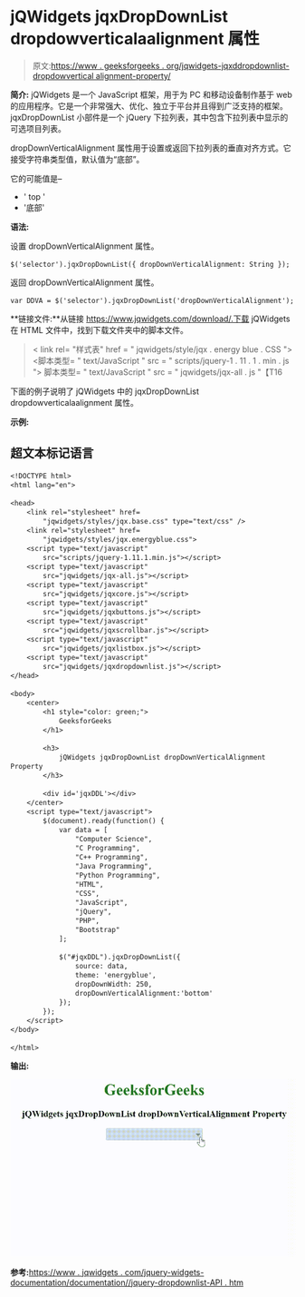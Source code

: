 # jQWidgets jqxDropDownList dropdowverticalaalignment 属性

> 原文:[https://www . geeksforgeeks . org/jqwidgets-jqxddropdownlist-dropdowvertical alignment-property/](https://www.geeksforgeeks.org/jqwidgets-jqxdropdownlist-dropdownverticalalignment-property/)

**简介:** jQWidgets 是一个 JavaScript 框架，用于为 PC 和移动设备制作基于 web 的应用程序。它是一个非常强大、优化、独立于平台并且得到广泛支持的框架。jqxDropDownList 小部件是一个 jQuery 下拉列表，其中包含下拉列表中显示的可选项目列表。

dropDownVerticalAlignment 属性用于设置或返回下拉列表的垂直对齐方式。它接受字符串类型值，默认值为“底部”。

它的可能值是–

*   ' top '
*   '底部'

**语法:**

设置 dropDownVerticalAlignment 属性。

```
$('selector').jqxDropDownList({ dropDownVerticalAlignment: String });
```

返回 dropDownVerticalAlignment 属性。

```
var DDVA = $('selector').jqxDropDownList('dropDownVerticalAlignment');
```

**链接文件:**从链接 https://www.jqwidgets.com/download/.下载 jQWidgets 在 HTML 文件中，找到下载文件夹中的脚本文件。

> <link rel="”stylesheet”" href="”jqwidgets/styles/jqx.base.css”" type="”text/css”">
> < link rel= "样式表" href = " jqwidgets/style/jqx . energy blue . CSS ">
> <脚本类型= " text/JavaScript " src = " scripts/jquery-1 . 11 . 1 . min . js "></脚本>
> 脚本类型= " text/JavaScript " src = " jqwidgets/jqx-all . js "【T16

下面的例子说明了 jQWidgets 中的 jqxDropDownList dropdowverticalaalignment 属性。

**示例:**

## 超文本标记语言

```
<!DOCTYPE html>
<html lang="en">

<head>
    <link rel="stylesheet" href=
        "jqwidgets/styles/jqx.base.css" type="text/css" />
    <link rel="stylesheet" href=
        "jqwidgets/styles/jqx.energyblue.css">
    <script type="text/javascript" 
        src="scripts/jquery-1.11.1.min.js"></script>
    <script type="text/javascript" 
        src="jqwidgets/jqx-all.js"></script>
    <script type="text/javascript" 
        src="jqwidgets/jqxcore.js"></script>
    <script type="text/javascript" 
        src="jqwidgets/jqxbuttons.js"></script>
    <script type="text/javascript" 
        src="jqwidgets/jqxscrollbar.js"></script>
    <script type="text/javascript" 
        src="jqwidgets/jqxlistbox.js"></script>
    <script type="text/javascript" 
        src="jqwidgets/jqxdropdownlist.js"></script>
</head>

<body>
    <center>
        <h1 style="color: green;">
            GeeksforGeeks
        </h1>

        <h3>
            jQWidgets jqxDropDownList dropDownVerticalAlignment Property
        </h3>

        <div id='jqxDDL'></div>
    </center>
    <script type="text/javascript">
        $(document).ready(function() {
            var data = [
                "Computer Science",
                "C Programming",
                "C++ Programming",
                "Java Programming",
                "Python Programming",
                "HTML",
                "CSS",
                "JavaScript",
                "jQuery",
                "PHP",
                "Bootstrap"
            ];

            $("#jqxDDL").jqxDropDownList({
                source: data,
                theme: 'energyblue',
                dropDownWidth: 250,
                dropDownVerticalAlignment:'bottom'
            });
        });
    </script>
</body>

</html>
```

**输出:**

![](img/65f4650a8a3e9a8cbf1a1d5a09dd8a36.png)

**参考:**[https://www . jqwidgets . com/jquery-widgets-documentation/documentation//jquery-dropdownlist-API . htm](https://www.jqwidgets.com/jquery-widgets-documentation/documentation//jquery-dropdownlist-api.htm)